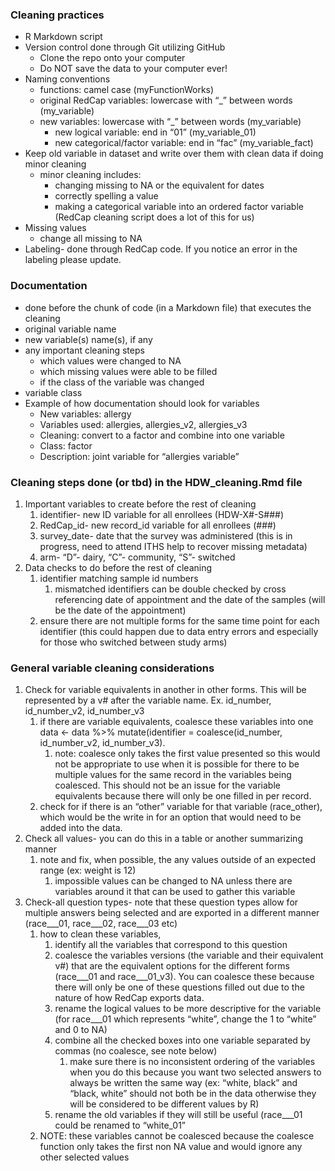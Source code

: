 ### Cleaning practices

- R Markdown script
- Version control done through Git utilizing GitHub
    - Clone the repo onto your computer
    - Do NOT save the data to your computer ever!
- Naming conventions
    - functions: camel case (myFunctionWorks)
    - original RedCap variables: lowercase with “_” between words (my_variable)
    - new variables: lowercase with “_” between words (my_variable)
        - new logical variable: end in “01” (my_variable_01)
        - new categorical/factor variable: end in “fac” (my_variable_fact)
- Keep old variable in dataset and write over them with clean data if doing minor cleaning
    - minor cleaning includes:
        - changing missing to NA or the equivalent for dates
        - correctly spelling a value
        - making a categorical variable into an ordered factor variable (RedCap cleaning script does a lot of this for us)
- Missing values
    - change all missing to NA
- Labeling- done through RedCap code. If you notice an error in the labeling please update.

### Documentation

- done before the chunk of code (in a Markdown file) that executes the cleaning
- original variable name
- new variable(s) name(s), if any
- any important cleaning steps
    - which values were changed to NA
    - which missing values were able to be filled
    - if the class of the variable was changed
- variable class
- Example of how documentation should look for variables
    - New variables: allergy
    - Variables used: allergies, allergies_v2, allergies_v3
    - Cleaning: convert to a factor and combine into one variable
    - Class: factor
    - Description: joint variable for “allergies variable”

### Cleaning steps done (or tbd) in the HDW_cleaning.Rmd file

1. Important variables to create before the rest of cleaning
    1. identifier- new ID variable for all enrollees (HDW-X#-S###)
    2. RedCap_id- new record_id variable for all enrollees (###)
    3. survey_date- date that the survey was administered (this is in progress, need to attend ITHS help to recover missing metadata)
    4. arm- “D”- dairy, “C”- community, “S”- switched
2. Data checks to do before the rest of cleaning
    1. identifier matching sample id numbers
        1. mismatched identifiers can be double checked by cross referencing date of appointment and the date of the samples (will be the date of the appointment)
    2. ensure there are not multiple forms for the same time point for each identifier (this could happen due to data entry errors and especially for those who switched between study arms)

### General variable cleaning considerations

1. Check for variable equivalents in another in other forms. This will be represented by a v# after the variable name. Ex. id_number, id_number_v2, id_number_v3
    1. if there are variable equivalents, coalesce these variables into one data ← data %>% mutate(identifier = coalesce(id_number, id_number_v2, id_number_v3).
        1. note: coalesce only takes the first value presented so this would not be appropriate to use when it is possible for there to be multiple values for the same record in the variables being coalesced. This should not be an issue for the variable equivalents because there will only be one filled in per record.
    2. check for if there is an “other” variable for that variable (race_other), which would be the write in for an option that would need to be added into the data.
2. Check all values- you can do this in a table or another summarizing manner
    1. note and fix, when possible, the any values outside of an expected range (ex: weight is 12)
        1. impossible values can be changed to NA unless there are variables around it that can be used to gather this variable
3. Check-all question types- note that these question types allow for multiple answers being selected and are exported in a different manner (race___01, race___02, race___03 etc)
    1. how to clean these variables,
        1. identify all the variables that correspond to this question
        2. coalesce the variables versions (the variable and their equivalent v#) that are the equivalent options for the different forms (race___01 and race___01_v3). You can coalesce these because there will only be one of these questions filled out due to the nature of how RedCap exports data.
        3. rename the logical values to be more descriptive for the variable (for race___01 which represents “white”, change the 1 to “white” and 0 to NA)
        4. combine all the checked boxes into one variable separated by commas (no coalesce, see note below)
            1. make sure there is no inconsistent ordering of the variables when you do this because you want two selected answers to always be written the same way (ex: “white, black” and “black, white” should not both be in the data otherwise they will be considered to be different values by R)
        5. rename the old variables if they will still be useful (race___01 could be renamed to “white_01”
    2. NOTE: these variables cannot be coalesced because the coalesce function only takes the first non NA value and would ignore any other selected values
